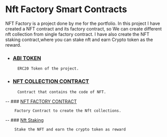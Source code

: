 # Nft Factory Smart Contracts

NFT Factory is a project done by me for the portfolio. In this project I have created a NFT contract and its factory contract, so We can create different nft collection from single factory contract. I have also create the NFT staking contract,where you can stake nft and earn Crypto token as the reward.

- ### [ABI TOKEN](https://github.com/abiiralbhattarai/Smart-Contracts/blob/main/contracts/BasicWallet.sol)

        ERC20 Token of the project.

- ### [NFT COLLECTION CONTRACT](https://github.com/abiiralbhattarai/Smart-Contracts/blob/main/contracts/IterableMapping.sol)

        Contract that contains the code of NFT.

-- ### [NFT FACTORY CONTRACT](https://github.com/abiiralbhattarai/Smart-Contracts/blob/main/contracts/IterableMapping.sol)

        Factory Contract to create the Nft collections.

-- ### [Nft Staking](https://github.com/abiiralbhattarai/Smart-Contracts/blob/main/contracts/IterableMapping.sol)
        
        Stake the NFT and earn the crypto token as reward 
